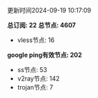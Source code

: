 更新时间2024-09-19 10:17:09

**总订阅: 22**
**总节点: 4607**
- vless节点: 16

**google ping有效节点: 202**
- ss节点: 53
- v2ray节点: 142
- trojan节点: 7
